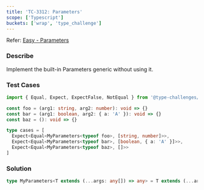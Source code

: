 ```yaml
---
title: 'TC-3312: Parameters'
scope: ['Typescript']
buckets: ['wrap', 'type_challenge']
---
```


Refer: [Easy - Parameters](https://github.com/type-challenges/type-challenges/blob/master/questions/3312-easy-parameters/README.md)

### Describe

Implement the built-in Parameters generic without using it.

### Test Cases

```typescript
import { Equal, Expect, ExpectFalse, NotEqual } from '@type-challenges/utils'

const foo = (arg1: string, arg2: number): void => {}
const bar = (arg1: boolean, arg2: { a: 'A' }): void => {}
const baz = (): void => {}

type cases = [
  Expect<Equal<MyParameters<typeof foo>, [string, number]>>,
  Expect<Equal<MyParameters<typeof bar>, [boolean, { a: 'A' }]>>,
  Expect<Equal<MyParameters<typeof baz>, []>>
]
```

### Solution

```typescript
type MyParameters<T extends (...args: any[]) => any> = T extends (...args: infer P) => any ? P : never
```
